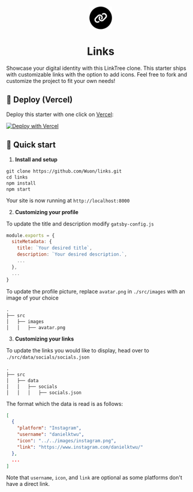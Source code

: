 <p align="center">
  <img alt="Gatsby" src="./src/images/links_logo.png" width="60" />
</p>
<h1 align="center">
  Links
</h1>

Showcase your digital identity with this LinkTree clone. This starter ships with customizable links with the option to add icons. Feel free to fork and customize the project to fit your own needs!

## 🚢 Deploy (Vercel)

Deploy this starter with one click on [Vercel](https://vercel.com/):

[![Deploy with Vercel](https://vercel.com/button)](https://vercel.com/new/clone?repository-url=https%3A%2F%2Fgithub.com%2Fwuon%2Flinks&project-name=links&repo-name=links)

## 🚀 Quick start

1.  **Install and setup**

```shell
git clone https://github.com/Wuon/links.git
cd links
npm install
npm start
```

Your site is now running at `http://localhost:8000`

2.  **Customizing your profile**

To update the title and description modify `gatsby-config.js`

```js
module.exports = {
  siteMetadata: {
    title: `Your desired title`,
    description: `Your desired description.`,
    ...
  },
  ...
}
```

To update the profile picture, replace `avatar.png` in `./src/images` with an image of your choice

```
.
├── src
│   ├── images
│   │   ├── avatar.png
```

3.  **Customizing your links**

To update the links you would like to display, head over to `./src/data/socials/socials.json`

```
.
├── src
│   ├── data
│   │   ├── socials
│   │   │   ├── socials.json
```

The format which the data is read is as follows:

```json
[
  {
    "platform": "Instagram",
    "username": "danielktwu",
    "icon": "../../images/instagram.png",
    "link": "https://www.instagram.com/danielktwu/"
  },
  ...
]
```

Note that `username`, `icon`, and `link` are optional as some platforms don't have a direct link.
